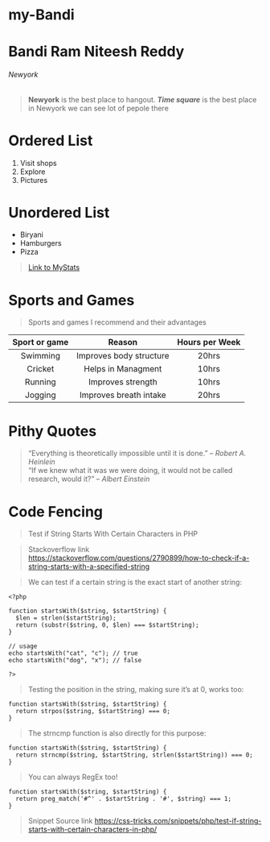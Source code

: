 # my-Bandi
# Bandi Ram Niteesh Reddy
###### Newyork
> **Newyork** is the best place to hangout.
> ***Time square*** is the best place in Newyork 
> we can see lot of pepole there
# Ordered List
1. Visit shops
2. Explore 
3. Pictures
# Unordered List
* Biryani
* Hamburgers
* Pizza<br>

>[Link to MyStats](https://github.com/BandiRamNiteeshReddy/my-Bandi/blob/main/MyStats.md)

# Sports and Games
> Sports and games I recommend and their advantages<br>

|Sport or game|Reason|Hours per Week|
| :---: | :---: | :---: |
|Swimming|Improves body structure|20hrs|
|Cricket|Helps in Managment|10hrs|
|Running|Improves strength|10hrs|
|Jogging|Improves breath intake|20hrs|
# Pithy Quotes
>“Everything is theoretically impossible until it is done.” – *Robert A. Heinlein*<br>
>“If we knew what it was we were doing, it would not be called research, would it?” – *Albert Einstein* 
# Code Fencing
>Test if String Starts With Certain Characters in PHP<br>

> Stackoverflow link <https://stackoverflow.com/questions/2790899/how-to-check-if-a-string-starts-with-a-specified-string><br>

>We can test if a certain string is the exact start of another string:<br>
```
<?php 
  
function startsWith($string, $startString) { 
  $len = strlen($startString); 
  return (substr($string, 0, $len) === $startString); 
} 

// usage
echo startsWith("cat", "c"); // true
echo startsWith("dog", "x"); // false

?> 
```
>Testing the position in the string, making sure it’s at 0, works too:<br>
```
function startsWith($string, $startString) {
  return strpos($string, $startString) === 0;
}
```
>The strncmp function is also directly for this purpose:<br>
```
function startsWith($string, $startString) {
  return strncmp($string, $startString, strlen($startString)) === 0;
}
```
>You can always RegEx too!<br>
```
function startsWith($string, $startString) {
  return preg_match('#^' . $startString . '#', $string) === 1;
}
```

> Snippet Source link <https://css-tricks.com/snippets/php/test-if-string-starts-with-certain-characters-in-php/>